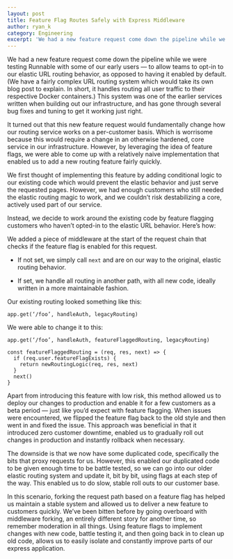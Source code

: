 ```yaml
---
layout: post
title: Feature Flag Routes Safely with Express Middleware
author: ryan_k
category: Engineering
excerpt: 'We had a new feature request come down the pipeline while we were testing Runnable with some of our early users — to allow teams to opt-in to our elastic URL routing behavior, as opposed to having it enabled by default. (We have a fairly complex URL routing system which would take its own blog post to explain. In short, it handles routing all user traffic to their respective Docker containers.) This system was one of the earlier services written when building out our infrastructure, and has gone through several bug fixes and tuning to get it working just right.'
---
```


<p class="p">We had a new feature request come down the pipeline while we were testing Runnable with some of our early users — to allow teams to opt-in to our elastic URL routing behavior, as opposed to having it enabled by default. (We have a fairly complex URL routing system which would take its own blog post to explain. In short, it handles routing all user traffic to their respective Docker containers.) This system was one of the earlier services written when building out our infrastructure, and has gone through several bug fixes and tuning to get it working just right.</p>

<p class="p">It turned out that this new feature request would fundamentally change how our routing service works on a per-customer basis. Which is worrisome because this would require a change in an otherwise hardened, core service in our infrastructure. However, by leveraging the idea of feature flags, we were able to come up with a relatively naive implementation that enabled us to add a new routing feature fairly quickly.
</p>

<p class="p">We first thought of implementing this feature by adding conditional logic to our existing code which would prevent the elastic behavior and just serve the requested pages. However, we had enough customers who still needed the elastic routing magic to work, and we couldn’t risk destabilizing a core, actively used part of our service.</p><p class="p">Instead, we decide to work around the existing code by feature flagging customers who haven’t opted-in to the elastic URL behavior. Here’s how:</p>


<p class="p">We added a piece of middleware at the start of the request chain that checks if the feature flag is enabled for this request.</p>

<ul class="ul"><li class="li"><p class="p">If not set, we simply call <code class="monospace">next</code> and are on our way to the original, elastic routing behavior.</p></li>
  <li class="li"><p class="p">If set, we handle all routing in another path, with all new code, ideally written in a more maintainable fashion.</p></li>
</ul><p class="p">Our existing routing looked something like this:</p>

<pre class="pre"><code class="monospace no-wrap">app.get(‘/foo’, handleAuth, legacyRouting)</code></pre>

<p class="p">We were able to change it to this:</p>

<pre class="pre"><code class="monospace no-wrap">app.get(‘/foo’, handleAuth, featureFlaggedRouting, legacyRouting)

const featureFlaggedRouting = (req, res, next) =&gt; {
  if (req.user.featureFlagExists) {
    return newRoutingLogic(req, res, next)
  }
  next()
}</code></pre>

<p class="p">Apart from introducing this feature with low risk, this method allowed us to deploy our changes to production and enable it for a few customers as a beta period — just like you’d expect with feature flagging. When issues were encountered, we flipped the feature flag back to the old style and then went in and fixed the issue. This approach was beneficial in that it introduced zero customer downtime, enabled us to gradually roll out changes in production and instantly rollback when necessary.</p>

<p class="p">The downside is that we now have some duplicated code, specifically the bits that proxy requests for us. However, this enabled our duplicated code to be given enough time to be battle tested, so we can go into our older elastic routing system and update it, bit by bit, using flags at each step of the way. This enabled us to do slow, stable roll outs to our customer base.</p>

<p class="p">In this scenario, forking the request path based on a feature flag has helped us maintain a stable system and allowed us to deliver a new feature to customers quickly. We’ve been bitten before by going overboard with middleware forking, an entirely different story for another time, so remember moderation in all things. Using feature flags to implement changes with new code, battle testing it, and then going back in to clean up old code, allows us to easily isolate and constantly improve parts of our express application.</p>
